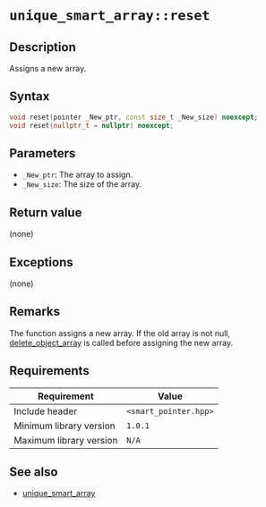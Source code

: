# `unique_smart_array::reset`

## Description

Assigns a new array.

## Syntax

```cpp
void reset(pointer _New_ptr, const size_t _New_size) noexcept;
void reset(nullptr_t = nullptr) noexcept;
```

## Parameters

- `_New_ptr`: The array to assign.
- `_New_size`: The size of the array.

## Return value

(none)

## Exceptions

(none)

## Remarks

The function assigns a new array. If the old array is not null, [delete_object_array](../object_allocator/delete_object_array.md) is called 
before assigning the new array.

## Requirements

| Requirement             | Value                 |
|-------------------------|-----------------------|
| Include header          | `<smart_pointer.hpp>` |
| Minimum library version | `1.0.1`               |
| Maximum library version | `N/A`                 |

## See also

- [unique_smart_array](unique_smart_array.md)